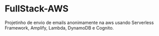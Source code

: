 # FullStack-AWS

Projetinho de envio de emails anonimamente na aws usando Serverless Framework, Amplify, Lambda, DynamoDB e Cognito.
